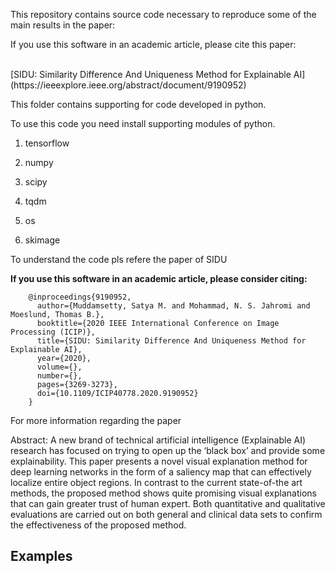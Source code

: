 This repository contains source code necessary to reproduce some of the main results in the paper:

If you use this software in an academic article, please cite this paper:

 <br>
[SIDU: Similarity Difference And Uniqueness Method for Explainable AI] (https://ieeexplore.ieee.org/abstract/document/9190952)


This folder contains supporting for code developed in python.


To use this code you need install supporting modules of python.


1. tensorflow

2. numpy

3. scipy

4. tqdm

5. os

6. skimage


To understand the code pls refere the paper of SIDU

**If you use this software in an academic article, please consider citing:**

		@inproceedings{9190952,
		  author={Muddamsetty, Satya M. and Mohammad, N. S. Jahromi and Moeslund, Thomas B.},
		  booktitle={2020 IEEE International Conference on Image Processing (ICIP)}, 
		  title={SIDU: Similarity Difference And Uniqueness Method for Explainable AI}, 
		  year={2020},
		  volume={},
		  number={},
		  pages={3269-3273},
		  doi={10.1109/ICIP40778.2020.9190952}
		}

For more information regarding the paper


Abstract:
A new brand of technical artificial intelligence (Explainable AI) research has focused on trying to open up the ‘black box’ and provide some explainability. This paper presents a novel visual explanation method for deep learning networks in the form of a saliency map that can effectively localize entire object regions. In contrast to the current state-of-the art methods, the proposed method shows quite promising visual explanations that can gain greater trust of human expert. Both quantitative and qualitative evaluations are carried out on both general and clinical data sets to confirm the effectiveness of the proposed method.


## Examples
![]()
![]()
